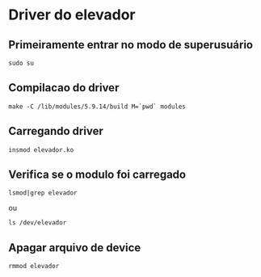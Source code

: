 # Driver do elevador

## Primeiramente entrar no modo de superusuário
```shell
sudo su
```

## Compilacao do driver
```shell
make -C /lib/modules/5.9.14/build M=`pwd` modules
```
## Carregando driver
```shell
insmod elevador.ko
```
## Verifica se o modulo foi carregado
```shell
lsmod|grep elevador
```
ou
```shell
ls /dev/elevador
```
## Apagar arquivo de device
```shell
rmmod elevador
```
